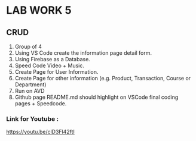 # LAB WORK 5
## CRUD
1. Group of 4
2. Using VS Code create the information page detail form.
3. Using Firebase as a Database.
4. Speed Code Video + Music.
5. Create Page for User Information.
6. Create Page for other information (e.g. Product, Transaction, Course or Department)
7. Run on AVD
8. Github page README.md should highlight on VSCode final coding pages + Speedcode.
### Link for Youtube :
https://youtu.be/clD3Fl42ftI
